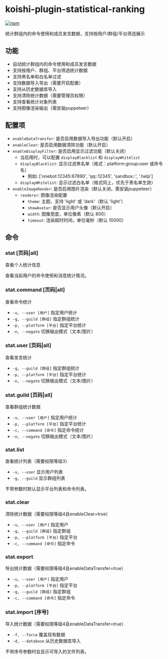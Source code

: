 # koishi-plugin-statistical-ranking

[![npm](https://img.shields.io/npm/v/koishi-plugin-statistical-ranking?style=flat-square)](https://www.npmjs.com/package/koishi-plugin-statistical-ranking)

统计群组内的命令使用和成员发言数据，支持按用户/群组/平台筛选展示

## 功能

- 自动统计群组内的命令使用和成员发言数据
- 支持按用户、群组、平台筛选统计数据
- 支持黑名单和白名单过滤
- 支持数据导入导出（需要开启配置）
- 支持从历史数据库导入
- 支持清除统计数据（需要管理员权限）
- 支持查看统计对象列表
- 支持图像渲染输出（需安装puppeteer）

## 配置项

- `enableDataTransfer`: 是否启用数据导入导出功能（默认开启）
- `enableClear`: 是否启用数据清除功能（默认开启）
- `enableDisplayFilter`: 是否启用显示过滤功能（默认关闭）
  - 当启用时，可以配置 `displayBlacklist` 和 `displayWhitelist`
  - `displayBlacklist`: 显示过滤黑名单（格式：platform:group:user 或命令名）
    - 例如: ['onebot:12345:67890', 'qq::12345', 'sandbox::', '.help']
  - `displayWhitelist`: 显示过滤白名单（格式同上，优先于黑名单生效）
- `enableImageRender`: 是否启用图片渲染（默认关闭，需安装puppeteer）
  - `renderer`: 图像渲染配置
    - `theme`: 主题，支持 'light' 或 'dark'（默认 'light'）
    - `showAvatar`: 是否显示用户头像（默认开启）
    - `width`: 图像宽度，单位像素（默认 800）
    - `timeout`: 渲染超时时间，单位毫秒（默认 10000）

## 命令

### stat [页码|all]

查看个人统计信息

查看当前用户的命令使用和消息统计情况。

### stat.command [页码|all]

查看命令统计

- `-u, --user [用户]` 指定用户统计
- `-g, --guild [群组]` 指定群组统计
- `-p, --platform [平台]` 指定平台统计
- `-n, --negate` 切换输出模式（文本/图片）

### stat.user [页码|all]

查看发言统计

- `-g, --guild [群组]` 指定群组统计
- `-p, --platform [平台]` 指定平台统计
- `-n, --negate` 切换输出模式（文本/图片）

### stat.guild [页码|all]

查看群组统计数据

- `-u, --user [用户]` 指定用户统计
- `-p, --platform [平台]` 指定平台统计
- `-c, --command [命令]` 指定命令统计
- `-n, --negate` 切换输出模式（文本/图片）

### stat.list

查看统计列表（需要权限等级3）

- `-u, --user` 显示用户列表
- `-g, --guild` 显示群组列表

不带参数时默认显示平台列表和命令列表。

### stat.clear

清除统计数据（需要权限等级4且enableClear=true）

- `-u, --user [用户]` 指定用户
- `-g, --guild [群组]` 指定群组
- `-p, --platform [平台]` 指定平台
- `-c, --command [命令]` 指定命令

### stat.export

导出统计数据（需要权限等级4且enableDataTransfer=true）

- `-u, --user [用户]` 指定用户
- `-p, --platform [平台]` 指定平台
- `-g, --guild [群组]` 指定群组
- `-c, --command [命令]` 指定命令

### stat.import [序号]

导入统计数据（需要权限等级4且enableDataTransfer=true）

- `-f, --force` 覆盖现有数据
- `-d, --database` 从历史数据库导入

不带序号参数时会显示可导入的文件列表。
